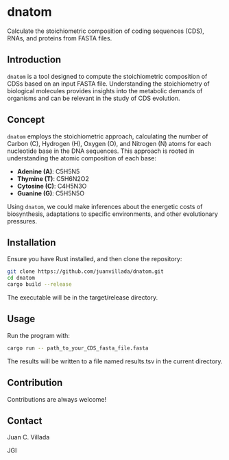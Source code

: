 # dnatom

Calculate the stoichiometric composition of coding sequences (CDS), RNAs, and proteins from FASTA files.

## Introduction

`dnatom` is a tool designed to compute the stoichiometric composition of CDSs based on an input FASTA file. Understanding the stoichiometry of biological molecules provides insights into the metabolic demands of organisms and can be relevant in the study of CDS evolution.

## Concept

`dnatom` employs the stoichiometric approach, calculating the number of Carbon (C), Hydrogen (H), Oxygen (O), and Nitrogen (N) atoms for each nucleotide base in the DNA sequences. This approach is rooted in understanding the atomic composition of each base:

- **Adenine (A)**: C5H5N5
- **Thymine (T)**: C5H6N2O2
- **Cytosine (C)**: C4H5N3O
- **Guanine (G)**: C5H5N5O

Using `dnatom`, we could make inferences about the energetic costs of biosynthesis, adaptations to specific environments, and other evolutionary pressures.

## Installation

Ensure you have Rust installed, and then clone the repository:

```bash
git clone https://github.com/juanvillada/dnatom.git
cd dnatom
cargo build --release
```

The executable will be in the target/release directory.

## Usage

Run the program with:

```bash
cargo run -- path_to_your_CDS_fasta_file.fasta
```

The results will be written to a file named results.tsv in the current directory.

## Contribution

Contributions are always welcome!

## Contact

Juan C. Villada

JGI
